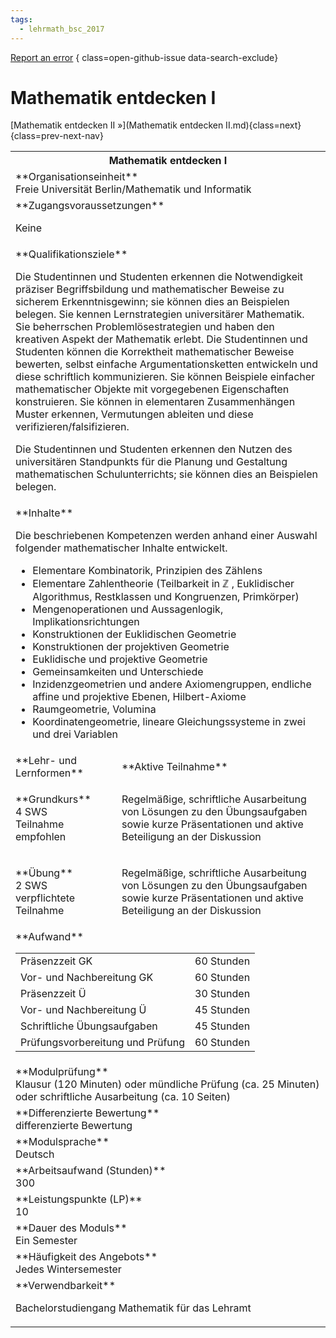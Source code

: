 ```yaml
---
tags:
  - lehrmath_bsc_2017
---
```

[Report an error](https://github.com/SGSSGene/FUB-SUP/issues/new?title=Error%20in%20%22Mathematik%20entdecken%20I%22&body=There%20seems%20to%20be%20an%20error%20in%20module%20%22Mathematik%20entdecken%20I%22%2E%0A%0A%3CDescribe%20here%20a%20slightly%20more%20detailed%20description%20of%20what%20is%20wrong%3E&labels=bug)
{ class=open-github-issue data-search-exclude}

# Mathematik entdecken I


[Mathematik entdecken II »](Mathematik entdecken II.md){class=next}
{class=prev-next-nav}

<table markdown id="moduledesc">
<tr markdown class="moduledesc_head"><th colspan="2">Mathematik entdecken I </th></tr>
<tr markdown><td colspan="2">**Organisationseinheit**   <br>Freie Universität Berlin/Mathematik und Informatik</td></tr>


<tr markdown><td colspan="2">**Zugangsvoraussetzungen** <br>

Keine


</td></tr>
<tr markdown><td colspan="2">**Qualifikationsziele**    <br>

Die Studentinnen und Studenten erkennen die Notwendigkeit präziser
Begriffsbildung und mathematischer Beweise zu sicherem Erkenntnisgewinn; sie
können dies an Beispielen belegen. Sie kennen Lernstrategien universitärer
Mathematik. Sie beherrschen Problemlösestrategien und haben den kreativen
Aspekt der Mathematik erlebt. Die Studentinnen und Studenten können die
Korrektheit mathematischer Beweise bewerten, selbst einfache
Argumentationsketten entwickeln und diese schriftlich kommunizieren. Sie
können Beispiele einfacher mathematischer Objekte mit vorgegebenen
Eigenschaften konstruieren. Sie können in elementaren Zusammenhängen Muster
erkennen, Vermutungen ableiten und diese verifizieren/falsifizieren.

Die Studentinnen und Studenten erkennen den Nutzen des universitären
Standpunkts für die Planung und Gestaltung mathematischen Schulunterrichts;
sie können dies an Beispielen belegen.


</td></tr>
<tr markdown><td colspan="2">**Inhalte**                <br>

Die beschriebenen Kompetenzen werden anhand einer Auswahl folgender
mathematischer Inhalte entwickelt.

- Elementare Kombinatorik, Prinzipien des Zählens
- Elementare Zahlentheorie (Teilbarkeit in ℤ , Euklidischer Algorithmus,
  Restklassen und Kongruenzen, Primkörper)
- Mengenoperationen und Aussagenlogik, Implikationsrichtungen
- Konstruktionen der Euklidischen Geometrie
- Konstruktionen der projektiven Geometrie
- Euklidische und projektive Geometrie
- Gemeinsamkeiten und Unterschiede
- Inzidenzgeometrien und andere Axiomengruppen, endliche affine und
  projektive Ebenen, Hilbert-Axiome
- Raumgeometrie, Volumina
- Koordinatengeometrie, lineare Gleichungssysteme in zwei und drei Variablen


</td></tr>

<tr markdown><td>**Lehr- und Lernformen**</td><td>**Aktive Teilnahme**</td></tr>
<tr markdown><td> **Grundkurs** <br>4 SWS <br> Teilnahme empfohlen</td><td>

Regelmäßige, schriftliche Ausarbeitung von Lösungen zu den Übungsaufgaben sowie kurze Präsentationen und aktive Beteiligung an der Diskussion
</td></tr>
<tr markdown><td> **Übung** <br>2 SWS <br> verpflichtete Teilnahme</td><td>

Regelmäßige, schriftliche Ausarbeitung von Lösungen zu den Übungsaufgaben sowie kurze Präsentationen und aktive Beteiligung an der Diskussion
</td></tr>
<tr markdown><td colspan="2">**Aufwand**                <br>
<table class="aufwand_table">
<tr><td>Präsenzzeit GK</td><td>60 Stunden</td></tr>
<tr><td>Vor- und Nachbereitung GK</td><td>60 Stunden</td></tr>
<tr><td>Präsenzzeit Ü</td><td>30 Stunden</td></tr>
<tr><td>Vor- und Nachbereitung Ü</td><td>45 Stunden</td></tr>
<tr><td>Schriftliche Übungsaufgaben</td><td>45 Stunden</td></tr>
<tr><td>Prüfungsvorbereitung und Prüfung</td><td>60 Stunden</td></tr>
</table>

</td></tr>
<tr markdown><td colspan="2">**Modulprüfung**             <br>Klausur (120 Minuten) oder mündliche Prüfung (ca. 25 Minuten) oder
schriftliche Ausarbeitung (ca. 10 Seiten)


</td></tr>
<tr markdown><td colspan="2">**Differenzierte Bewertung** <br>differenzierte Bewertung

</td></tr>
<tr markdown><td colspan="2">**Modulsprache**             <br>Deutsch</td></tr>
<tr markdown><td colspan="2">**Arbeitsaufwand (Stunden)** <br>300</td></tr>
<tr markdown><td colspan="2">**Leistungspunkte (LP)**     <br>10</td></tr>
<tr markdown><td colspan="2">**Dauer des Moduls**         <br>Ein Semester</td></tr>
<tr markdown><td colspan="2">**Häufigkeit des Angebots**  <br>Jedes Wintersemester</td></tr>
<tr markdown><td colspan="2">**Verwendbarkeit**           <br>

Bachelorstudiengang Mathematik für das Lehramt


</td></tr>

</table>
